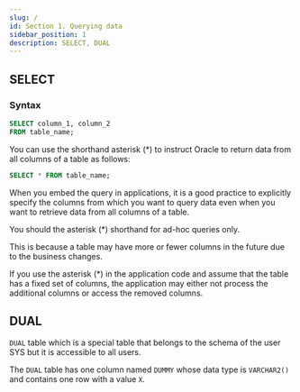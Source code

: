 ```yaml
---
slug: /
id: Section 1. Querying data
sidebar_position: 1
description: SELECT, DUAL
---
```


## SELECT

### Syntax

```sql
SELECT column_1, column_2
FROM table_name;
```

You can use the shorthand asterisk (\*) to instruct Oracle to return data from all columns of a table as follows:

```sql
SELECT * FROM table_name;
```

When you embed the query in applications, it is a good practice to explicitly specify the columns from which you want to query data even when you want to retrieve data from all columns of a table.

You should the asterisk (\*) shorthand for ad-hoc queries only.

This is because a table may have more or fewer columns in the future due to the business changes.

If you use the asterisk (\*) in the application code and assume that the table has a fixed set of columns, the application may either not process the additional columns or access the removed columns.

## DUAL

`DUAL` table which is a special table that belongs to the schema of the user SYS but it is accessible to all users.

The `DUAL` table has one column named `DUMMY` whose data type is `VARCHAR2()` and contains one row with a value `X`.

